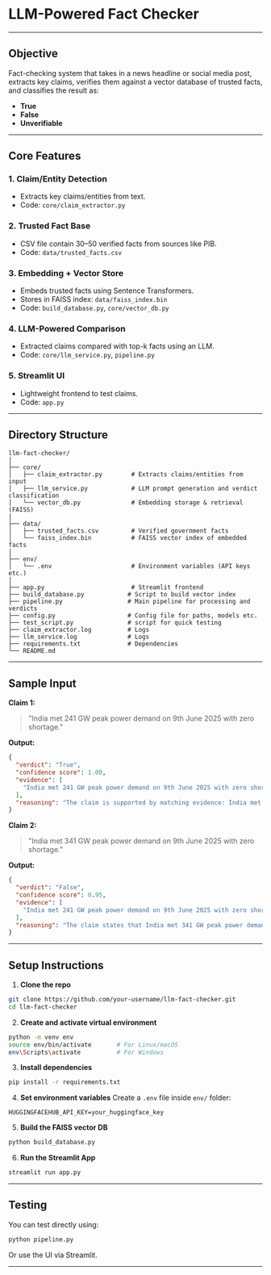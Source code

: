 # LLM-Powered Fact Checker
---

## Objective

Fact-checking system that takes in a news headline or social media post, extracts key claims, verifies them against a vector database of trusted facts, and classifies the result as:

*  **True**
*  **False**
*  **Unverifiable**

---

## Core Features

### 1. **Claim/Entity Detection**

* Extracts key claims/entities from text.
* Code: `core/claim_extractor.py`

### 2. **Trusted Fact Base**

* CSV file contain 30–50 verified facts from sources like PIB.
* Code: `data/trusted_facts.csv`

### 3. **Embedding + Vector Store**

* Embeds trusted facts using Sentence Transformers.
* Stores in FAISS index: `data/faiss_index.bin`
* Code: `build_database.py`, `core/vector_db.py`

### 4. **LLM-Powered Comparison**

* Extracted claims compared with top-k facts using an LLM.
* Code: `core/llm_service.py`, `pipeline.py`

### 5. **Streamlit UI**

* Lightweight frontend to test claims.
* Code: `app.py`

---

## Directory Structure

```
llm-fact-checker/
│
├── core/
│   ├── claim_extractor.py        # Extracts claims/entities from input
│   ├── llm_service.py            # LLM prompt generation and verdict classification
│   └── vector_db.py              # Embedding storage & retrieval (FAISS)
│
├── data/
│   ├── trusted_facts.csv         # Verified government facts
│   └── faiss_index.bin           # FAISS vector index of embedded facts
│
├── env/
│   └── .env                      # Environment variables (API keys etc.)
│
├── app.py                        # Streamlit frontend
├── build_database.py            # Script to build vector index
├── pipeline.py                  # Main pipeline for processing and verdicts
├── config.py                    # Config file for paths, models etc.
├── test_script.py               # script for quick testing
├── claim_extractor.log          # Logs
├── llm_service.log              # Logs
├── requirements.txt             # Dependencies
└── README.md                    
```

---

## Sample Input

**Claim 1:**

> "India met 241 GW peak power demand on 9th June 2025 with zero shortage."

**Output:**

```json
{
  "verdict": "True",
  "confidence score": 1.00,
  "evidence": [
    "India met 241 GW peak power demand on 9th June 2025 with zero shortage"
  ],
  "reasoning": "The claim is supported by matching evidence: India met 241 GW peak power demand on 9th June 2025 with zero shortage"
}
```


**Claim 2:**

> "India met 341 GW peak power demand on 9th June 2025 with zero shortage."

**Output:**

```json
{
  "verdict": "False",
  "confidence score": 0.95,
  "evidence": [
    "India met 241 GW peak power demand on 9th June 2025 with zero shortage"
  ],
  "reasoning": "The claim states that India met 341 GW peak power demand on 9th June 2025 with zero shortage. However, the evidence only supports 241 GW peak power demand on 9th June 2025 with zero shortage. Therefore, the claim is false."
}
```

---

## Setup Instructions

1. **Clone the repo**

```bash
git clone https://github.com/your-username/llm-fact-checker.git
cd llm-fact-checker
```

2. **Create and activate virtual environment**

```bash
python -m venv env
source env/bin/activate       # For Linux/macOS
env\Scripts\activate          # For Windows
```

3. **Install dependencies**

```bash
pip install -r requirements.txt
```

4. **Set environment variables**
   Create a `.env` file inside `env/` folder:

```env
HUGGINGFACEHUB_API_KEY=your_huggingface_key
```

5. **Build the FAISS vector DB**

```bash
python build_database.py
```

6. **Run the Streamlit App**

```bash
streamlit run app.py
```

---

## Testing

You can test directly using:

```bash
python pipeline.py
```

Or use the UI via Streamlit.

---

<!-- --- -->